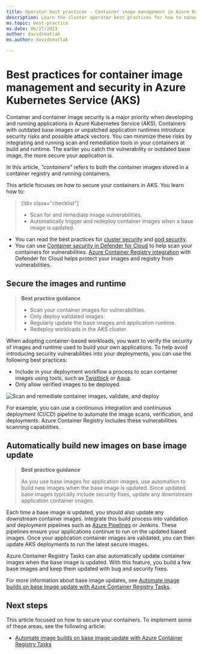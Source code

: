 ```yaml
---
title: Operator best practices - Container image management in Azure Kubernetes Services (AKS)
description: Learn the cluster operator best practices for how to manage and secure container images in Azure Kubernetes Service (AKS).
ms.topic: best-practice
ms.date: 06/27/2023
author: davidsmatlak
ms.author: davidsmatlak

---
```


# Best practices for container image management and security in Azure Kubernetes Service (AKS)

Container and container image security is a major priority when developing and running applications in Azure Kubernetes Service (AKS). Containers with outdated base images or unpatched application runtimes introduce security risks and possible attack vectors. You can minimize these risks by integrating and running scan and remediation tools in your containers at build and runtime. The earlier you catch the vulnerability or outdated base image, the more secure your application is.

In this article, *"containers"* refers to both the container images stored in a container registry and running containers.

This article focuses on how to secure your containers in AKS. You learn how to:

> [!div class="checklist"]
>
> * Scan for and remediate image vulnerabilities.
> * Automatically trigger and redeploy container images when a base image is updated.

* You can read the best practices for [cluster security][best-practices-cluster-security] and [pod security][best-practices-pod-security].
* You can use [Container security in Defender for Cloud][security-center-containers] to help scan your containers for vulnerabilities. [Azure Container Registry integration][security-center-acr] with Defender for Cloud helps protect your images and registry from vulnerabilities.

## Secure the images and runtime

> **Best practice guidance**
>
> * Scan your container images for vulnerabilities.
> * Only deploy validated images.
> * Regularly update the base images and application runtime.
> * Redeploy workloads in the AKS cluster.

When adopting container-based workloads, you want to verify the security of images and runtime used to build your own applications. To help avoid introducing security vulnerabilities into your deployments, you can use the following best practices:

* Include in your deployment workflow a process to scan container images using tools, such as [Twistlock][twistlock] or [Aqua][aqua].
* Only allow verified images to be deployed.

![Scan and remediate container images, validate, and deploy](media/operator-best-practices-container-security/scan-container-images-simplified.png)

For example, you can use a continuous integration and continuous deployment (CI/CD) pipeline to automate the image scans, verification, and deployments. Azure Container Registry includes these vulnerabilities scanning capabilities.

## Automatically build new images on base image update

> **Best practice guidance**
>
> As you use base images for application images, use automation to build new images when the base image is updated. Since updated base images typically include security fixes, update any downstream application container images.

Each time a base image is updated, you should also update any downstream container images. Integrate this build process into validation and deployment pipelines such as [Azure Pipelines][azure-pipelines] or Jenkins. These pipelines ensure your applications continue to run on the updated based images. Once your application container images are validated, you can then update AKS deployments to run the latest secure images.

Azure Container Registry Tasks can also automatically update container images when the base image is updated. With this feature, you build a few base images and keep them updated with bug and security fixes.

For more information about base image updates, see [Automate image builds on base image update with Azure Container Registry Tasks][acr-base-image-update].

## Next steps

This article focused on how to secure your containers. To implement some of these areas, see the following article:

* [Automate image builds on base image update with Azure Container Registry Tasks][acr-base-image-update]

<!-- EXTERNAL LINKS -->
[azure-pipelines]: /azure/devops/pipelines/
[twistlock]: https://www.twistlock.com/
[aqua]: https://www.aquasec.com/

<!-- INTERNAL LINKS -->
[best-practices-cluster-security]: operator-best-practices-cluster-security.md
[best-practices-pod-security]: developer-best-practices-pod-security.md
[acr-base-image-update]: /azure/container-registry/container-registry-tutorial-base-image-update
[security-center-containers]: /azure/security-center/container-security
[security-center-acr]: /azure/security-center/defender-for-container-registries-introduction


